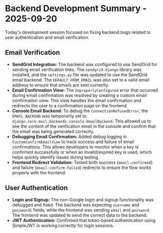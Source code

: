 # Backend Development Summary - 2025-09-20

Today's development session focused on fixing backend bugs related to user authentication and email verification.

## Email Verification

* **SendGrid Integration:** The backend was configured to use SendGrid for sending email verification links. The `sendgrid-django` library was installed, and the `settings.py` file was updated to use the SendGrid email backend. The `DEFAULT_FROM_EMAIL` was also set to a valid email address to ensure that emails are sent correctly.
* **Email Confirmation View:** The `ImproperlyConfigured` error that occurred during email confirmation was resolved by creating a custom email confirmation view. This view handles the email confirmation and redirects the user to a confirmation page on the frontend.
* **Console Email Backend:** To debug the `ConnectionRefusedError`, the `EMAIL_BACKEND` was temporarily set to `django.core.mail.backends.console.EmailBackend`. This allowed us to see the content of the verification email in the console and confirm that the email was being generated correctly.
* **Debugging Email Confirmation:** Added debug logging in `CustomConfirmEmailView` to track success and failure of email confirmations. This allows developers to monitor when a key is confirmed successfully or when an invalid/expired key is used, which helps quickly identify issues during testing.
* **Frontend Redirect Validation:** Tested both success (`email-confirmed`) and failure (`email-confirm-failed`) redirects to ensure the flow works properly with the frontend.

## User Authentication

* **Login and Signup:** The non-Google login and signup functionality was debugged and fixed. The backend was expecting `username` and `password1` fields, while the frontend was sending `email` and `password`. The frontend was updated to send the correct data to the backend.
* **JWT Authentication:** Confirmed that token-based authentication using SimpleJWT is working correctly for login sessions.
